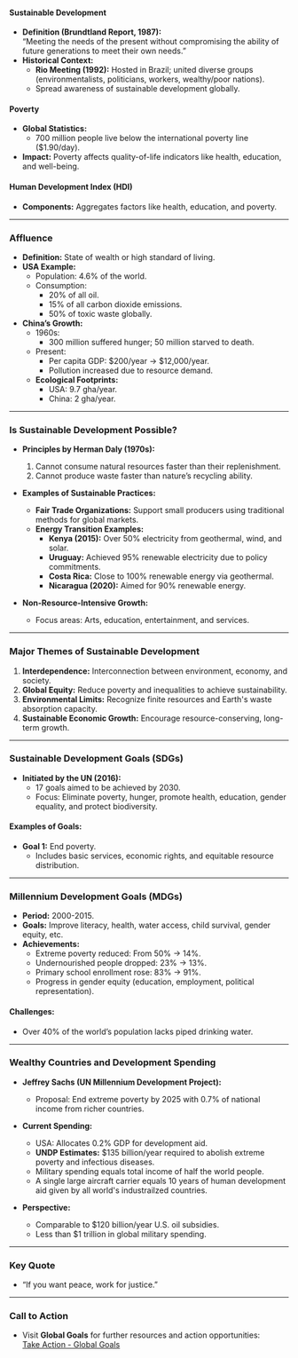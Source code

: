 
#### **Sustainable Development**

- **Definition (Brundtland Report, 1987):**  
    “Meeting the needs of the present without compromising the ability of future generations to meet their own needs.”
- **Historical Context:**
    - **Rio Meeting (1992):** Hosted in Brazil; united diverse groups (environmentalists, politicians, workers, wealthy/poor nations).
    - Spread awareness of sustainable development globally.

#### **Poverty**

- **Global Statistics:**
    - 700 million people live below the international poverty line ($1.90/day).
- **Impact:** Poverty affects quality-of-life indicators like health, education, and well-being.

#### **Human Development Index (HDI)**

- **Components:** Aggregates factors like health, education, and poverty.

---

### **Affluence**

- **Definition:** State of wealth or high standard of living.
- **USA Example:**
    - Population: 4.6% of the world.
    - Consumption:
        - 20% of all oil.
        - 15% of all carbon dioxide emissions.
        - 50% of toxic waste globally.
- **China’s Growth:**
    - 1960s:
        - 300 million suffered hunger; 50 million starved to death.
    - Present:
        - Per capita GDP: $200/year → $12,000/year.
        - Pollution increased due to resource demand.
    - **Ecological Footprints:**
        - USA: 9.7 gha/year.
        - China: 2 gha/year.

---

### **Is Sustainable Development Possible?**

- **Principles by Herman Daly (1970s):**
    
    1. Cannot consume natural resources faster than their replenishment.
    2. Cannot produce waste faster than nature’s recycling ability.
- **Examples of Sustainable Practices:**
    
    - **Fair Trade Organizations:** Support small producers using traditional methods for global markets.
    - **Energy Transition Examples:**
        - **Kenya (2015):** Over 50% electricity from geothermal, wind, and solar.
        - **Uruguay:** Achieved 95% renewable electricity due to policy commitments.
        - **Costa Rica:** Close to 100% renewable energy via geothermal.
        - **Nicaragua (2020):** Aimed for 90% renewable energy.
- **Non-Resource-Intensive Growth:**
    
    - Focus areas: Arts, education, entertainment, and services.

---

### **Major Themes of Sustainable Development**

1. **Interdependence:** Interconnection between environment, economy, and society.
2. **Global Equity:** Reduce poverty and inequalities to achieve sustainability.
3. **Environmental Limits:** Recognize finite resources and Earth's waste absorption capacity.
4. **Sustainable Economic Growth:** Encourage resource-conserving, long-term growth.

---

### **Sustainable Development Goals (SDGs)**

- **Initiated by the UN (2016):**
    - 17 goals aimed to be achieved by 2030.
    - Focus: Eliminate poverty, hunger, promote health, education, gender equality, and protect biodiversity.

#### **Examples of Goals:**

- **Goal 1:** End poverty.
    - Includes basic services, economic rights, and equitable resource distribution.

---

### **Millennium Development Goals (MDGs)**

- **Period:** 2000-2015.
- **Goals:** Improve literacy, health, water access, child survival, gender equity, etc.
- **Achievements:**
    - Extreme poverty reduced: From 50% → 14%.
    - Undernourished people dropped: 23% → 13%.
    - Primary school enrollment rose: 83% → 91%.
    - Progress in gender equity (education, employment, political representation).

#### **Challenges:**

- Over 40% of the world’s population lacks piped drinking water.

---

### **Wealthy Countries and Development Spending**

- **Jeffrey Sachs (UN Millennium Development Project):**
    
    - Proposal: End extreme poverty by 2025 with 0.7% of national income from richer countries.
- **Current Spending:**
    
    - USA: Allocates 0.2% GDP for development aid.
    - **UNDP Estimates:** $135 billion/year required to abolish extreme poverty and infectious diseases.
    - Military spending equals total income of half the world people.
    - A single large aircraft carrier equals 10 years of human development aid given by all world's industrailzed countries.
- **Perspective:**
    
    - Comparable to $120 billion/year U.S. oil subsidies.
    - Less than $1 trillion in global military spending.

---

### **Key Quote**

- “If you want peace, work for justice.”

---

### **Call to Action**

- Visit **Global Goals** for further resources and action opportunities:  
    [Take Action - Global Goals](https://www.globalgoals.org/take-action/?id=1)